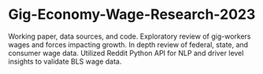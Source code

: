 # Gig-Economy-Wage-Research-2023
Working paper, data sources, and code. Exploratory review of gig-workers wages and forces impacting growth. In depth review of federal, state, and consumer wage data. Utilized Reddit Python API for NLP and driver level insights to validate BLS wage data.



